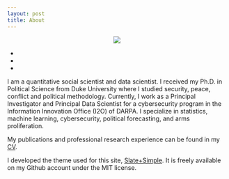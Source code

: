 ```yaml
---
layout: post
title: About
---
```


<center>
<img src="/images/benradford.png">
</center>

<p>
<center>
    <ul class="navigation-bar">
       <li><a href="https://www.github.com/benradford"><i class='fa fa-github-alt'></i></a></li>  
       <li><a href="https://www.twitter.com/ben_j_radford"><i class="fa fa-twitter"></i></a></li>
       <li><a href="https://www.linkedin.com/in/benjaminradford"><i class='fa fa-linkedin'></i></a></li>       
    </ul>
</center>
</p>

<p>
I am a quantitative social scientist and data scientist. I received my Ph.D. in Political Science from Duke University where I studied security, peace, conflict and political methodology. Currently, I work as a Principal Investigator and Principal Data Scientist for a cybersecurity program in the Information Innovation Office (I2O) of DARPA. I specialize in statistics, machine learning, cybersecurity, political forecasting, and arms proliferation.
</p>

<p>
My publications and professional research experience can be found in my <a href="https://benradford.github.io/images/radford_cv.pdf">CV</a>.
</p>

<p>
I developed the theme used for this site, <a href="https://www.github.com/benradford/Slate-and-Simple-Jekyll-Theme">Slate+Simple</a>. It is freely available on my Github account under the MIT license.
</p>
